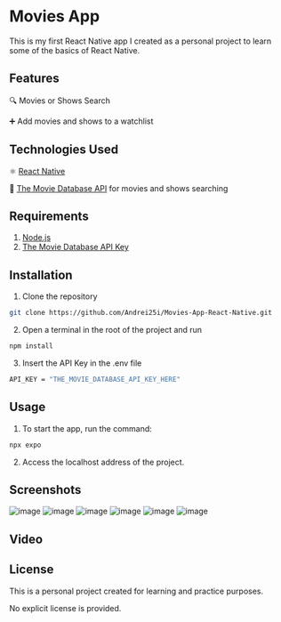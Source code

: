 # Movies App
This is my first React Native app I created as a personal project to learn some of the basics of React Native.

## Features

🔍 Movies or Shows Search

➕ Add movies and shows to a watchlist

## Technologies Used
⚛️ [React Native](https://reactnative.dev/) 

🎥 [The Movie Database API](https://developer.themoviedb.org/docs/getting-started) for movies and shows searching  

## Requirements
1. [Node.js](https://nodejs.org/en)
2. [The Movie Database API Key](https://developer.themoviedb.org/docs/getting-started)

## Installation
1. Clone the repository

```bash
git clone https://github.com/Andrei25i/Movies-App-React-Native.git
```

2. Open a terminal in the root of the project and run
```bash
npm install
```

3. Insert the API Key in the .env file
```bash
API_KEY = "THE_MOVIE_DATABASE_API_KEY_HERE"
```

## Usage
1. To start the app, run the command:
```bash
npx expo
```
2. Access the localhost address of the project.


## Screenshots
![image](https://github.com/user-attachments/assets/46e60a8a-c00f-4681-90f9-d0b497e2bcba)
![image](https://github.com/user-attachments/assets/6b5e1b3f-6b86-4936-8f74-64c06ed60860)
![image](https://github.com/user-attachments/assets/c1e0e7d1-2a22-48b3-b7f4-9799156a0c2b)
![image](https://github.com/user-attachments/assets/1db3d890-14f1-469d-8905-f96848c6fe10)
![image](https://github.com/user-attachments/assets/d6221f64-75c4-4067-8e68-b138010af914)
![image](https://github.com/user-attachments/assets/b1dd43e2-fd20-4cac-a01b-1ad0ae53f4ee)


## Video



## License
This is a personal project created for learning and practice purposes. 

No explicit license is provided.
